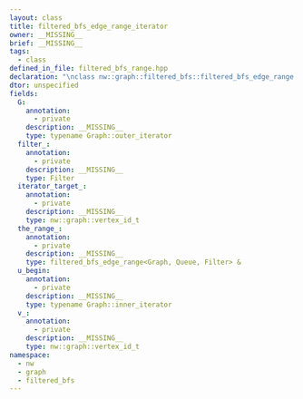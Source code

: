 ```yaml
---
layout: class
title: filtered_bfs_edge_range_iterator
owner: __MISSING__
brief: __MISSING__
tags:
  - class
defined_in_file: filtered_bfs_range.hpp
declaration: "\nclass nw::graph::filtered_bfs::filtered_bfs_edge_range::filtered_bfs_edge_range_iterator;"
dtor: unspecified
fields:
  G:
    annotation:
      - private
    description: __MISSING__
    type: typename Graph::outer_iterator
  filter_:
    annotation:
      - private
    description: __MISSING__
    type: Filter
  iterator_target_:
    annotation:
      - private
    description: __MISSING__
    type: nw::graph::vertex_id_t
  the_range_:
    annotation:
      - private
    description: __MISSING__
    type: filtered_bfs_edge_range<Graph, Queue, Filter> &
  u_begin:
    annotation:
      - private
    description: __MISSING__
    type: typename Graph::inner_iterator
  v_:
    annotation:
      - private
    description: __MISSING__
    type: nw::graph::vertex_id_t
namespace:
  - nw
  - graph
  - filtered_bfs
---
```


```{index}  filtered_bfs_edge_range_iterator
```

